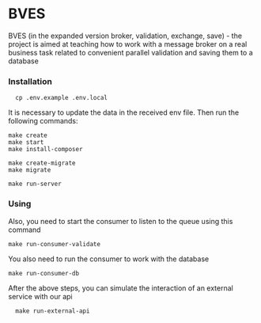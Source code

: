 # BVES
BVES (in the expanded version broker, validation, exchange, save)  - the project is aimed at teaching how to work with a message broker on a real business task related to convenient parallel validation and saving them to a database

### Installation
```
  cp .env.example .env.local
```
It is necessary to update the data in the received env file.
Then run the following commands:
```
make create
make start
make install-composer
```
```
make create-migrate
make migrate
```
```
make run-server
```

### Using
Also, you need to start the consumer to listen to the queue using this command
```
make run-consumer-validate 
```
You also need to run the consumer to work with the database
```
make run-consumer-db
```
After the above steps, you can simulate the interaction of an external service with our api
```
  make run-external-api
```
